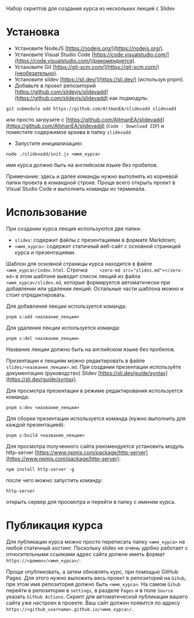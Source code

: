 Набор скриптов для создания курса из нескольких лекций с Slidev

# Установка

- Установите NodeJS [https://nodejs.org/](https://nodejs.org/).
- Установите Visual Studio Code [https://code.visualstudio.com/](https://code.visualstudio.com/)(рекомендуется).
- Установите Git [https://git-scm.com/](https://git-scm.com/)(необязательно).
- Установите sildev [https://sli.dev/](https://sli.dev/) (используя pnpm).
- Добавьте в проект репозиторий [https://github.com/slidevjs/slidevadd](https://github.com/slidevjs/slidevadd) как подмодуль: 
```
git submodule add https://github.com/AltmanEA/slidevadd slidevadd
```
или просто загрузите с [https://github.com/AltmanEA/slidevadd](https://github.com/AltmanEA/slidevadd) (```Code - Download ZIP```) и поместите содержимое архива в папку ```slidevadd```.
- Запустите инициализацию:
```
node ./slidevadd/init.js <имя_курса>
```
имя курса должно быть на английском языке без пробелов.

Примечание: здесь и далее команды нужно выполнять из корневой папки проекта в командной строке. Проще всего открыть проект в Visual Studio Code и выполнить команды из терминала.

# Использование

При создании курса лекция используются две папки:
- ```slides```: содержит файлы с презентациями в формате Markdown;
- ```<имя_курса>```: содержит статичный веб-сайт с основной страницей курса и презентациями.

Шаблон для основной страницы курса находится в файле ```<имя_курса>/index.html```. Строчка ```    <zero-md src="slides.md"></zero-md>``` в этом шаблоне выводит список лекций из файла ```<имя_курса>/slides.md```, которые формируется автоматически при добавлении или удалении лекций. Остальные части шаблона можно и стоит отредактировать.

Для добавления лекции используется команда:
```
pnpm s:add <название_лекции>
```

Для удаления лекции используется команда:    
```
pnpm s:del <название_лекции>
```
Название лекции должно быть на английском языке без пробелов.

Презентации к лекциям можно редактировать в файле ```slides/<название_лекции>.md```. При создании презентации используйте документацию (руководство) Slidev [https://sli.dev/guide/syntax](https://sli.dev/guide/syntax).

Для просмотра презентации в режиме редактирования используется команда:
```
pnpm s:dev <название_лекции>
```

Для сборки презентации используется команда (нужно выполнить для каждой презентацией):
```
pnpm s:build <название_лекции>
```

Для просмотра полученного сайта рекомендуется установить модуль http-server [https://www.npmjs.com/package/http-server](https://www.npmjs.com/package/http-server):
```
npm install http-server -g
```
после чего можно запустить команду:
``` 
http-server 
```
открыть сервер для просмотра и перейти в папку с именем курса.

# Публикация курса

Для публикации курса можно просто переписать папку ```<имя_курса>``` на любой статичный хостинг. Поскольку slidev не очень удобно работает с относительными ссылками адрес сайта должне иметь формат ```https://<домен>/<имя_курса>/```. 

Проще опубликовать, а затем обновлять курс, при помощью GitHub Pages. Для этого нужно выложить весь проект в репозиторий на ```Gihub```, при этом имя репозитория должно быть ```<имя_курса>```. На самом ```Gihub``` перейти в репозитории в ```settings```, в разделе ```Pages``` и в поле ```Source``` указать ```Github Actions```. Скрипт для автоматической публикации вашего сайта уже настроен в проекте. Ваш сайт должен появится по адресу ```https://<github_username>.github.io/<имя_курса>/```.
